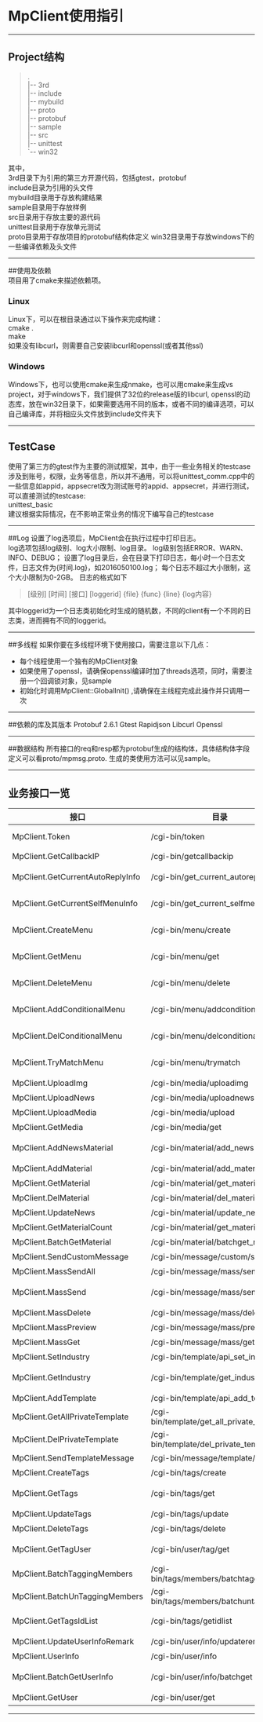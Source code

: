 # MpClient使用指引

---

## Project结构
> .  
> |-- 3rd  
> |-- include  
> |-- mybuild  
> |-- proto  
> |-- protobuf  
> |-- sample  
> |-- src  
> |-- unittest  
> `-- win32  

其中，  
3rd目录下为引用的第三方开源代码，包括gtest，protobuf  
include目录为引用的头文件  
mybuild目录用于存放构建结果  
sample目录用于存放样例  
src目录用于存放主要的源代码  
unittest目录用于存放单元测试  
proto目录用于存放项目的protobuf结构体定义
win32目录用于存放windows下的一些编译依赖及头文件  

---

##使用及依赖  
项目用了cmake来描述依赖项。  

### Linux  
Linux下，可以在根目录通过以下操作来完成构建：  
cmake .  
make  
如果没有libcurl，则需要自己安装libcurl和openssl(或者其他ssl)  

### Windows  
Windows下，也可以使用cmake来生成nmake，也可以用cmake来生成vs project，对于windows下，我们提供了32位的release版的libcurl, openssl的动态库，放在win32目录下，如果需要选用不同的版本，或者不同的编译选项，可以自己编译库，并将相应头文件放到include文件夹下

---

## TestCase  
使用了第三方的gtest作为主要的测试框架，其中，由于一些业务相关的testcase涉及到账号，权限，业务等信息，所以并不通用，可以将unittest_comm.cpp中的一些信息如appid，appsecret改为测试账号的appid、appsecret，并进行测试，可以直接测试的testcase:  
unittest_basic  
建议根据实际情况，在不影响正常业务的情况下编写自己的testcase


---

##Log
设置了log选项后，MpClient会在执行过程中打印日志。  
log选项包括log级别、log大小限制、log目录。
log级别包括ERROR、WARN、INFO、DEBUG；
设置了log目录后，会在目录下打印日志，每小时一个日志文件，日志文件为{时间.log}，如2016050100.log；
每个日志不超过大小限制，这个大小限制为0-2GB。
日志的格式如下

>[级别] [时间] [接口] [loggerid] {file} {func} {line} {log内容}

其中loggerid为一个日志类初始化时生成的随机数，不同的client有一个不同的日志类，进而拥有不同的loggerid。

---

##多线程
如果你要在多线程环境下使用接口，需要注意以下几点：
- 每个线程使用一个独有的MpClient对象
- 如果使用了openssl，请确保openssl编译时加了threads选项，同时，需要注册一个回调锁对象，见sample
- 初始化时调用MpClient::GlobalInit() ,请确保在主线程完成此操作并只调用一次

---

##依赖的库及其版本
Protobuf 2.6.1
Gtest
Rapidjson
Libcurl
Openssl

---

##数据结构
所有接口的req和resp都为protobuf生成的结构体，具体结构体字段定义可以看proto/mpmsg.proto. 生成的类使用方法可以见sample。

---

## 业务接口一览

接口 | 目录 |  说明
---|---|---
MpClient.Token | /cgi-bin/token |  获取access_token
MpClient.GetCallbackIP | /cgi-bin/getcallbackip |  获取服务器ip
MpClient.GetCurrentAutoReplyInfo | /cgi-bin/get_current_autoreply_info |  获取当前自动回复
MpClient.GetCurrentSelfMenuInfo | /cgi-bin/get_current_selfmenu_info |  获取当前当前自定义菜单
MpClient.CreateMenu | /cgi-bin/menu/create |  创建自定义菜单
MpClient.GetMenu | /cgi-bin/menu/get |  获取自定义菜单
MpClient.DeleteMenu | /cgi-bin/menu/delete |  删除自定义菜单
MpClient.AddConditionalMenu | /cgi-bin/menu/addconditional |  新增个性化菜单
MpClient.DelConditionalMenu | /cgi-bin/menu/delconditional |  删除个性化菜单
MpClient.TryMatchMenu | /cgi-bin/menu/trymatch |  测试个性化菜单
MpClient.UploadImg | /cgi-bin/media/uploadimg |  上传图片
MpClient.UploadNews | /cgi-bin/media/uploadnews |  上传图文
MpClient.UploadMedia | /cgi-bin/media/upload |  上传临时素材
MpClient.GetMedia | /cgi-bin/media/get |  下载临时素材
MpClient.AddNewsMaterial | /cgi-bin/material/add_news |  新增永久图文素材
MpClient.AddMaterial | /cgi-bin/material/add_material |  新增永久素材
MpClient.GetMaterial | /cgi-bin/material/get_material |  获取永久素材
MpClient.DelMaterial | /cgi-bin/material/del_material |  删除永久素材
MpClient.UpdateNews | /cgi-bin/material/update_news |    更新图文
MpClient.GetMaterialCount | /cgi-bin/material/get_materialcount |  获取素材总数
MpClient.BatchGetMaterial | /cgi-bin/material/batchget_material |  获取素材列表
MpClient.SendCustomMessage | /cgi-bin/message/custom/send |  发送客服消息
MpClient.MassSendAll | /cgi-bin/message/mass/sendall |  根据标签群发
MpClient.MassSend | /cgi-bin/message/mass/send |   根据openid列表群发
MpClient.MassDelete | /cgi-bin/message/mass/delete |  删除群发
MpClient.MassPreview | /cgi-bin/message/mass/preview |  群发预览
MpClient.MassGet | /cgi-bin/message/mass/get |  查询群发状态
MpClient.SetIndustry | /cgi-bin/template/api_set_industry |  设置行业信息
MpClient.GetIndustry | /cgi-bin/template/get_industry |  获取所在行业信息
MpClient.AddTemplate | /cgi-bin/template/api_add_template |  新增模板
MpClient.GetAllPrivateTemplate | /cgi-bin/template/get_all_private_template |  获取模板列表
MpClient.DelPrivateTemplate | /cgi-bin/template/del_private_template |  删除模板
MpClient.SendTemplateMessage | /cgi-bin/message/template/send |  发送模板消息
MpClient.CreateTags | /cgi-bin/tags/create |  创建标签
MpClient.GetTags | /cgi-bin/tags/get |   获取公众号所有标签
MpClient.UpdateTags | /cgi-bin/tags/update |  编辑标签
MpClient.DeleteTags | /cgi-bin/tags/delete |  删除标签
MpClient.GetTagUser | /cgi-bin/user/tag/get |  获取标签下的用户列表
MpClient.BatchTaggingMembers | /cgi-bin/tags/members/batchtagging |  批量打标签
MpClient.BatchUnTaggingMembers | /cgi-bin/tags/members/batchuntagging |  批量取消标签
MpClient.GetTagsIdList | /cgi-bin/tags/getidlist |  获取用户标签列表
MpClient.UpdateUserInfoRemark | /cgi-bin/user/info/updateremark |  设置用户备注
MpClient.UserInfo | /cgi-bin/user/info | 获取用户信息
MpClient.BatchGetUserInfo | /cgi-bin/user/info/batchget | 批量获取用户信息
MpClient.GetUser | /cgi-bin/user/get |  获取用户列表


---
